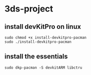 # 3ds-project
## install devKitPro on linux
```sudo wget https://apt.devkitpro.org/install-devkitpro-pacman
sudo chmod +x install-devkitpro-pacman
sudo ./install-devkitpro-pacman
```
## install the essentials
```sudo dkp-pacman -S devkitARM libctru```
